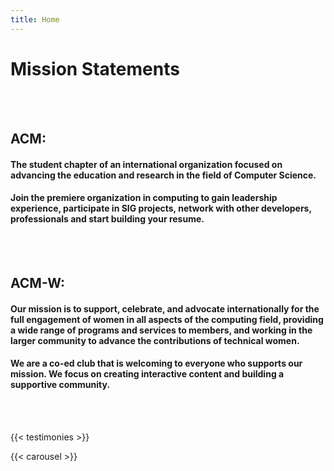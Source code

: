```yaml
---
title: Home
---
```

<!-- <script src="https://apps.elfsight.com/p/platform.js" defer></script>
<div class="elfsight-app-fdf4722c-f449-429a-af37-bfa89b390635"></div> -->
<script id="mcjs">!function(c,h,i,m,p){m=c.createElement(h),p=c.getElementsByTagName(h)[0],m.async=1,m.src=i,p.parentNode.insertBefore(m,p)}(document,"script","https://chimpstatic.com/mcjs-connected/js/users/0abd48373342e252edfcaf177/649f85d3272fd875f4a9cb454.js");</script>
<html>
<main id="home">
    <div class="row" id="mission-statement">
      <div id="mission-banner" class="text-center">
        <h1>
          Mission Statements
        </h1>
      </div>
      <br>
      <br>
      <div id="mission-text" class="text-left">
        <h2>
          ACM:
        </h2>
        <h4>
          The student chapter of an international organization focused on advancing the education and research in the field of Computer Science.
        </h4>
        <h4>
          Join the premiere organization in computing to gain leadership experience, participate in SIG projects, network with other developers, professionals and start building your resume.
        </h4>
        <br>
        <br>
        <h2>
            ACM-W:
        </h2>
        <h4>
          Our mission is to support, celebrate, and advocate internationally for the full engagement of women in all aspects of the computing field, providing a wide range of programs and services to members, and working in the larger community to advance the contributions of technical women. 
        </h4>
        <h4>
          We are a co-ed club that is welcoming to everyone who supports our mission. We focus on creating interactive content and building a supportive community.
        </h4>
    </div>
    <br>
    <br>
  </div>
</main>
</html>

{{< testimonies >}}
<br>
<!-- Shortcode for the Social Media Carousel look at `layouts/shortcodes/carousel` -->
{{< carousel >}}
